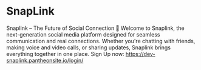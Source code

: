 # SnapLink
Snaplink – The Future of Social Connection 🚀  Welcome to Snaplink, the next-generation social media platform designed for seamless communication and real connections. Whether you're chatting with friends, making voice and video calls, or sharing updates, Snaplink brings everything together in one place.
Sign Up now: https://dev-snaplink.pantheonsite.io/login/
